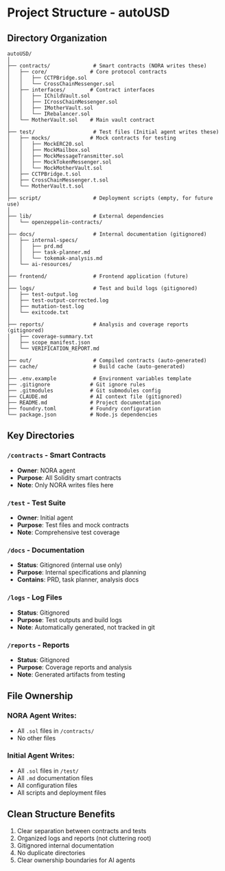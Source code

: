 # Project Structure - autoUSD

## Directory Organization

```
autoUSD/
│
├── contracts/              # Smart contracts (NORA writes these)
│   ├── core/              # Core protocol contracts
│   │   ├── CCTPBridge.sol
│   │   └── CrossChainMessenger.sol
│   ├── interfaces/        # Contract interfaces
│   │   ├── IChildVault.sol
│   │   ├── ICrossChainMessenger.sol
│   │   ├── IMotherVault.sol
│   │   └── IRebalancer.sol
│   └── MotherVault.sol    # Main vault contract
│
├── test/                   # Test files (Initial agent writes these)
│   ├── mocks/             # Mock contracts for testing
│   │   ├── MockERC20.sol
│   │   ├── MockMailbox.sol
│   │   ├── MockMessageTransmitter.sol
│   │   ├── MockTokenMessenger.sol
│   │   └── MockMotherVault.sol
│   ├── CCTPBridge.t.sol
│   ├── CrossChainMessenger.t.sol
│   └── MotherVault.t.sol
│
├── script/                 # Deployment scripts (empty, for future use)
│
├── lib/                    # External dependencies
│   └── openzeppelin-contracts/
│
├── docs/                   # Internal documentation (gitignored)
│   ├── internal-specs/
│   │   ├── prd.md
│   │   ├── task-planner.md
│   │   └── tokemak-analysis.md
│   └── ai-resources/
│
├── frontend/               # Frontend application (future)
│
├── logs/                   # Test and build logs (gitignored)
│   ├── test-output.log
│   ├── test-output-corrected.log
│   ├── mutation-test.log
│   └── exitcode.txt
│
├── reports/                # Analysis and coverage reports (gitignored)
│   ├── coverage-summary.txt
│   ├── scope_manifest.json
│   └── VERIFICATION_REPORT.md
│
├── out/                    # Compiled contracts (auto-generated)
├── cache/                  # Build cache (auto-generated)
│
├── .env.example            # Environment variables template
├── .gitignore             # Git ignore rules
├── .gitmodules            # Git submodules config
├── CLAUDE.md              # AI context file (gitignored)
├── README.md              # Project documentation
├── foundry.toml           # Foundry configuration
└── package.json           # Node.js dependencies
```

## Key Directories

### `/contracts` - Smart Contracts
- **Owner**: NORA agent
- **Purpose**: All Solidity smart contracts
- **Note**: Only NORA writes files here

### `/test` - Test Suite
- **Owner**: Initial agent
- **Purpose**: Test files and mock contracts
- **Note**: Comprehensive test coverage

### `/docs` - Documentation
- **Status**: Gitignored (internal use only)
- **Purpose**: Internal specifications and planning
- **Contains**: PRD, task planner, analysis docs

### `/logs` - Log Files
- **Status**: Gitignored
- **Purpose**: Test outputs and build logs
- **Note**: Automatically generated, not tracked in git

### `/reports` - Reports
- **Status**: Gitignored
- **Purpose**: Coverage reports and analysis
- **Note**: Generated artifacts from testing

## File Ownership

### NORA Agent Writes:
- All `.sol` files in `/contracts/`
- No other files

### Initial Agent Writes:
- All `.sol` files in `/test/`
- All `.md` documentation files
- All configuration files
- All scripts and deployment files

## Clean Structure Benefits
1. Clear separation between contracts and tests
2. Organized logs and reports (not cluttering root)
3. Gitignored internal documentation
4. No duplicate directories
5. Clear ownership boundaries for AI agents